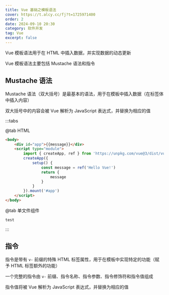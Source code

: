 ```yaml
---
title: Vue 基础之模板语法
cover: https://t.alcy.cc/fj?t=1725971400
order: 2
date: 2024-09-10 20:30
category: 软件开发
tag: Vue
excerpt: false
---
```

Vue 模板语法用于在 HTML 中插入数据，并实现数据的动态更新

Vue 模板语法主要包括 Mustache 语法和指令

## Mustache 语法

Mustache 语法（双大括号）是最基本的语法，用于在模板中插入数据（在标签体中插入内容）

双大括号中的内容会被 Vue 解析为 JavaScript 表达式，并替换为相应的值

:::tabs

@tab HTML

```html
<body>
    <div id="app">{{message}}</div>
    <script type="module">
        import { createApp, ref } from 'https://unpkg.com/vue@3/dist/vue.esm-browser.js'
        createApp({
            setup() {
                const message = ref('Hello Vue!')
                return {
                    message
                }
            }
        }).mount('#app')
    </script>
</body>
```

@tab 单文件组件

```vue
test
```

:::

## 指令

指令是带有 `v-` 前缀的特殊 HTML 标签属性，用于在模板中实现特定的功能（赋予 HTML 标签额外的功能）

一个完整的指令由 `v-` 前缀、指令名称、指令参数、指令修饰符和指令值组成

指令值将被 Vue 解析为 JavaScript 表达式，并替换为相应的值
